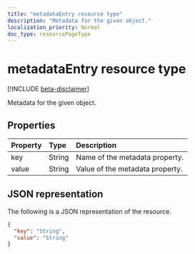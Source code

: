 ```yaml
---
title: "metadataEntry resource type"
description: "Metadata for the given object."
localization_priority: Normal
doc_type: resourcePageType
---
```


# metadataEntry resource type

[!INCLUDE [beta-disclaimer](../../includes/beta-disclaimer.md)]

Metadata for the given object.

## Properties
| Property	   | Type	|Description|
|:---------------|:--------|:----------|
|key|String|Name of the metadata property.|
|value|String|Value of the metadata property.|

## JSON representation

The following is a JSON representation of the resource.

<!-- {
  "blockType": "resource",
  "optionalProperties": [

  ],
  "@odata.type": "microsoft.graph.metadataEntry"
}-->

```json
{
  "key": "String",
  "value": "String"
}
```

<!-- uuid: 8fcb5dbc-d5aa-4681-8e31-b001d5168d79
2015-10-25 14:57:30 UTC -->
<!--
{
  "type": "#page.annotation",
  "description": "metadataEntry resource",
  "keywords": "",
  "section": "documentation",
  "tocPath": "",
  "suppressions": [
    "Error: /api-reference/beta/resources/synchronization-metadataentry.md:\r\n      Exception processing links.\r\n    System.ArgumentException: Link Definition was null. Link text: !INCLUDE [beta-disclaimer](../../includes/beta-disclaimer.md)\r\n      at ApiDoctor.Validation.DocFile.get_LinkDestinations()\r\n      at ApiDoctor.Validation.DocSet.ValidateLinks(Boolean includeWarnings, String[] relativePathForFiles, IssueLogger issues, Boolean requireFilenameCaseMatch, Boolean printOrphanedFiles)"
  ]
}
-->
